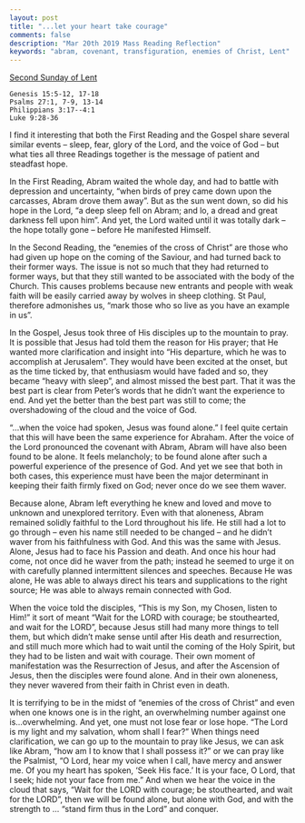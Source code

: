 ```yaml
---
layout: post
title: "...let your heart take courage"
comments: false
description: "Mar 20th 2019 Mass Reading Reflection"
keywords: "abram, covenant, transfiguration, enemies of Christ, Lent"
---
```


[Second Sunday of Lent](https://www.ewtn.com/daily-readings/?date=2019-03-17)

```
Genesis 15:5-12, 17-18
Psalms 27:1, 7-9, 13-14
Philippians 3:17--4:1
Luke 9:28-36
```
I find it interesting that both the First Reading and the Gospel share several similar events – sleep, fear, glory of the Lord, and the voice of God – but what ties all three Readings together is the message of patient and steadfast hope. 

In the First Reading, Abram waited the whole day, and had to battle with depression and uncertainty, “when birds of prey came down upon the carcasses, Abram drove them away”. But as the sun went down, so did his hope in the Lord, “a deep sleep fell on Abram; and lo, a dread and great darkness fell upon him”. And yet, the Lord waited until it was totally dark – the hope totally gone – before He manifested Himself. 

In the Second Reading, the “enemies of the cross of Christ” are those who had given up hope on the coming of the Saviour, and had turned back to their former ways. The issue is not so much that they had returned to former ways, but that they still wanted to be associated with the body of the Church. This causes problems because new entrants and people with weak faith will be easily carried away by wolves in sheep clothing. St Paul, therefore admonishes us, “mark those who so live as you have an example in us”. 

In the Gospel, Jesus took three of His disciples up to the mountain to pray. It is possible that Jesus had told them the reason for His prayer; that He wanted more clarification and insight into “His departure, which he was to accomplish at Jerusalem”. They would have been excited at the onset, but as the time ticked by, that enthusiasm would have faded and so, they became “heavy with sleep”, and almost missed the best part. That it was the best part is clear from Peter’s words that he didn’t want the experience to end. And yet the better than the best part was still to come; the overshadowing of the cloud and the voice of God.  

“…when the voice had spoken, Jesus was found alone.” I feel quite certain that this will have been the same experience for Abraham. After the voice of the Lord pronounced the covenant with Abram, Abram will have also been found to be alone. It feels melancholy; to be found alone after such a powerful experience of the presence of God. And yet we see that both in both cases, this experience must have been the major determinant in keeping their faith firmly fixed on God; never once do we see them waver.

Because alone, Abram left everything he knew and loved and move to unknown and unexplored territory. Even with that aloneness, Abram remained solidly faithful to the Lord throughout his life. He still had a lot to go through – even his name still needed to be changed – and he didn’t waver from his faithfulness with God.  And this was the same with Jesus. Alone, Jesus had to face his Passion and death. And once his hour had come, not once did he waver from the path; instead he seemed to urge it on with carefully planned intermittent silences and speeches. Because He was alone, He was able to always direct his tears and supplications to the right source; He was able to always remain connected with God. 

When the voice told the disciples, “This is my Son, my Chosen, listen to Him!” it sort of meant “Wait for the LORD with courage; be stouthearted, and wait for the LORD”, because Jesus still had many more things to tell them, but which didn’t make sense until after His death and resurrection, and still much more which had to wait until the coming of the Holy Spirit, but they had to be listen and wait with courage. Their own moment of manifestation was the Resurrection of Jesus, and after the Ascension of Jesus, then the disciples were found alone. And in their own aloneness, they never wavered from their faith in Christ even in death.

It is terrifying to be in the midst of “enemies of the cross of Christ” and even when one knows one is in the right, an overwhelming number against one is…overwhelming. And yet, one must not lose fear or lose hope. “The Lord is my light and my salvation, whom shall I fear?” When things need clarification, we can go up to the mountain to pray like Jesus, we can ask like Abram, “how am I to know that I shall possess it?” or we can pray like the Psalmist, “O Lord, hear my voice when I call, have mercy and answer me. Of you my heart has spoken, ‘Seek His face.’ It is your face, O Lord, that I seek; hide not your face from me.” And when we hear the voice in the cloud that says, “Wait for the LORD with courage; be stouthearted, and wait for the LORD”, then we will be found alone, but alone with God, and with the strength to … “stand firm thus in the Lord” and conquer.
